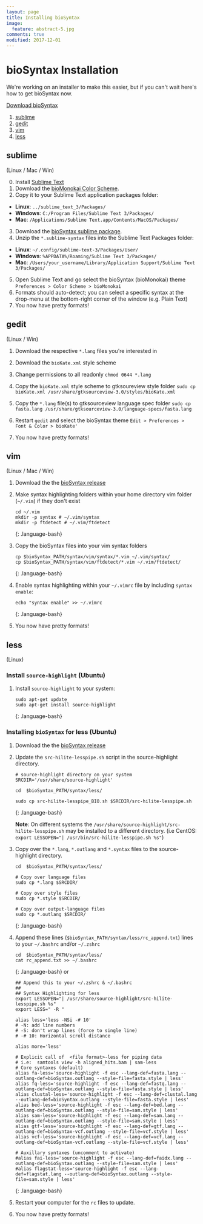 ```yaml
---
layout: page
title: Installing bioSyntax
image:
  feature: abstract-5.jpg
comments: true
modified: 2017-12-01
---
```

# bioSyntax Installation

We're working on an installer to make this easier, but if you can't wait here's how to get bioSyntax now.

<a href="https://github.com/ababaian/bioSyntax/archive/master.zip"><span class="btn btn-warning">Download bioSyntax</span></a>


1. [sublime](#sublime)
2. [gedit](#gedit)
3. [vim](#vim)
4. [less](#less)


## sublime
(Linux / Mac / Win)

0. Install [Sublime Text](http://www.sublimetext.com/)
1. Download the [bioMonokai Color Scheme](https://github.com/ababaian/bioSyntax/blob/master/dev/theme/sublime/Color%20Scheme%20-%20bioSyntax.sublime-package).
2. Copy it to your Sublime Text application packages folder:
- **Linux**: `../sublime_text_3/Packages/`
- **Windows**: `C:/Program Files/Sublime Text 3/Packages/`
- **Mac**: `/Applications/Sublime Text.app/Contents/MacOS/Packages/`
3. Download the [bioSyntax sublime package](https://github.com/ababaian/bioSyntax/blob/master/syntax/bioSyntax_sublime_RELEASE.zip).
4. Unzip the `*.sublime-syntax` files into the Sublime Text Packages folder:
- **Linux**: `~/.config/sublime-text-3/Packages/User/`
- **Windows**: `%APPDATA%/Roaming/Sublime Text 3/Packages/`
- **Mac**: `/Users/your_username/Library/Application Support/Sublime Text 3/Packages/`
5. Open Sublime Text and go select the bioSyntax (bioMonokai) theme
`Preferences > Color Scheme > bioMonokai`
6. Formats should auto-detect; you can select a specific syntax at the drop-menu at the bottom-right corner of the window (e.g. Plain Text)
7. You now have pretty formats!

## gedit
(Linux / Win)
1. Download the respective `*.lang` files you're interested in

2. Download the `bioKate.xml` style scheme
 
3. Change permissions to all readonly
	`chmod 0644 *.lang`

4. Copy the `bioKate.xml` style scheme to gtksoureview style folder
	`sudo cp bioKate.xml /usr/share/gtksourceview-3.0/styles/bioKate.xml`

5. Copy the `*.lang` file(s) to gtksourceview language spec folder
	`sudo cp fasta.lang /usr/share/gtksourceview-3.0/language-specs/fasta.lang`

6. Restart `gedit` and select the bioSyntax theme
	`Edit > Preferences > Font & Color > bioKate'`
7.  You now have pretty formats!

## vim
(Linux / Mac / Win)

1. Download the the [bioSyntax release](https://github.com/ababaian/bioSyntax/archive/master.zip)

2. Make syntax highlighting folders within your home directory vim folder (`~/.vim`) if they don't exist

	```
	cd ~/.vim
	mkdir -p syntax # ~/.vim/syntax
	mkdir -p ftdetect # ~/.vim/ftdetect
	```
	{: .language-bash}

3. Copy the bioSyntax files into your vim syntax folders

	```
	cp $bioSyntax_PATH/syntax/vim/syntax/*.vim ~/.vim/syntax/
	cp $bioSyntax_PATH/syntax/vim/ftdetect/*.vim ~/.vim/ftdetect/
	```
	{: .language-bash}

4. Enable syntax highlighting within your `~/.vimrc` file by including `syntax enable`:

	```
	echo "syntax enable" >> ~/.vimrc
	```
	{: .language-bash}

5.  You now have pretty formats!


## less
(Linux)

### Install `source-highlight` (Ubuntu)

1. Install `source-highlight` to your system:

	```
	sudo apt-get update
	sudo apt-get install source-highlight
	```
	{: .language-bash}

### Installing `bioSyntax` for less (Ubuntu)

1. Download the the [bioSyntax release](https://github.com/ababaian/bioSyntax/archive/master.zip)

2. Update the `src-hilite-lesspipe.sh` script in the source-highlight directory.

	```
	# source-highlight directory on your system
	SRCDIR='/usr/share/source-highlight'

	cd  $bioSyntax_PATH/syntax/less/

	sudo cp src-hilite-lesspipe_BIO.sh $SRCDIR/src-hilite-lesspipe.sh
	```
	{: .language-bash}

	**Note**: On different systems the `/usr/share/source-highlight/src-hilite-lesspipe.sh` may be installed to a different directory. (i.e CentOS: `export LESSOPEN="| /usr/bin/src-hilite-lesspipe.sh %s"`)

3. Copy over the `*.lang`, `*.outlang` and `*.syntax` files to the source-highlight directory.

	```
	cd  $bioSyntax_PATH/syntax/less/

	# Copy over language files
	sudo cp *.lang $SRCDIR/

	# Copy over style files
	sudo cp *.style $SRCDIR/

	# Copy over output-language files
	sudo cp *.outlang $SRCDIR/
	```
	{: .language-bash}

4. Append these lines (`$bioSyntax_PATH/syntax/less/rc_append.txt`) lines to your `~/.bashrc` and/or `~/.zshrc` 


	```
	cd  $bioSyntax_PATH/syntax/less/
	cat rc_append.txt >> ~/.bashrc
	```
	{: .language-bash}
	or
	```
	## Append this to your ~/.zshrc & ~/.bashrc
	##
	## Syntax Highlighting for less
	export LESSOPEN="| /usr/share/source-highlight/src-hilite-lesspipe.sh %s"
	export LESS=" -R "

	alias less='less -NSi -# 10'
	# -N: add line numbers
	# -S: don't wrap lines (force to single line)
	# -# 10: Horizontal scroll distance

	alias more='less'

	# Explicit call of  <file format>-less for piping data
	# i.e:  samtools view -h aligned_hits.bam | sam-less
	# Core syntaxes (default)
	alias fa-less='source-highlight -f esc --lang-def=fasta.lang --outlang-def=bioSyntax.outlang --style-file=fasta.style | less'
	alias fq-less='source-highlight -f esc --lang-def=fastq.lang --outlang-def=bioSyntax.outlang --style-file=fasta.style | less'
	alias clustal-less='source-highlight -f esc --lang-def=clustal.lang --outlang-def=bioSyntax.outlang --style-file=fasta.style | less'
	alias bed-less='source-highlight -f esc --lang-def=bed.lang --outlang-def=bioSyntax.outlang --style-file=sam.style | less'
	alias sam-less='source-highlight -f esc --lang-def=sam.lang --outlang-def=bioSyntax.outlang --style-file=sam.style | less'
	alias gtf-less='source-highlight -f esc --lang-def=gtf.lang --outlang-def=bioSyntax-vcf.outlang --style-file=vcf.style | less'
	alias vcf-less='source-highlight -f esc --lang-def=vcf.lang --outlang-def=bioSyntax-vcf.outlang --style-file=vcf.style | less'

	# Auxillary syntaxes (uncomment to activate)
	#alias fai-less='source-highlight -f esc --lang-def=faidx.lang --outlang-def=bioSyntax.outlang --style-file=sam.style | less'
	#alias flagstat-less='source-highlight -f esc --lang-def=flagstat.lang --outlang-def=bioSyntax.outlang --style-file=sam.style | less'
	```
	{: .language-bash}

5. Restart your computer for the `rc` files to update.

6. You now have pretty formats!
